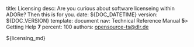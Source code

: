 title:      Licensing 
desc:       Are you curious about software licenseing within ADORe? Then this is for you. 
date:       ${DOC_DATETIME}
version:    ${DOC_VERSION}
template:   document
nav:        Technical Reference Manual __5__> Getting Help __7__
percent:    100
authors:    opensource-ts@dlr.de
           
<!--
********************************************************************************
* Copyright (C) 2017-2020 German Aerospace Center (DLR). 
* Eclipse ADORe, Automated Driving Open Research https://eclipse.org/adore
*
* This program and the accompanying materials are made available under the 
* terms of the Eclipse Public License 2.0 which is available at
* http://www.eclipse.org/legal/epl-2.0.
*
* SPDX-License-Identifier: EPL-2.0 
*
* Contributors: 
*   Daniel Heß 
********************************************************************************
-->
${licensing_md}
